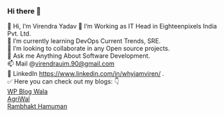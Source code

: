 ### Hi there 👋

👋 Hi, I’m Virendra Yadav
👀 I’m Working as IT Head in Eighteenpixels India Pvt. Ltd. <br>
🌱 I’m currently learning DevOps Current Trends, SRE. <br>
💞️ I’m looking to collaborate in any Open source projects.<br>
💬 Ask me Anything About Software Development. <br>
📫 Mail @virendrauim.90@gmail.com <br>
🧷 LinkedIn  https://www.linkedin.com/in/whyiamviren/ . <br>
✅ Here you can check out my blogs: 👇<br> 
<a href="https://www.wpblogwala.in" target="_blank">WP Blog Wala </a> <br>
<a href="https://agriwala.in/" target="_blank">AgriWal </a> <br>
<a href="https://rambhakthanuman.com/" target="_blank">Rambhakt Hamuman </a>
 <br>
